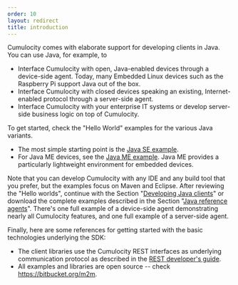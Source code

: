 ```yaml
---
order: 10
layout: redirect
title: introduction
---
```


Cumulocity comes with elaborate support for developing clients in Java. You can use Java, for example, to 

* Interface Cumulocity with open, Java-enabled devices through a device-side agent. Today, many Embedded Linux devices such as the Raspberry Pi support Java out of the box.
* Interface Cumulocity with closed devices speaking an existing, Internet-enabled protocol through a server-side agent.
* Interface Cumulocity with your enterprise IT systems or develop server-side business logic on top of Cumulocity.

To get started, check the "Hello World" examples for the various Java variants.

* The most simple starting point is the [Java SE example](/guides/java/hello-world-basic).
* For Java ME devices, see the [Java ME example](/guides/java/hello-world-me). Java ME provides a particularly lightweight environment for embedded devices.

Note that you can develop Cumulocity with any IDE and any build tool that you prefer, but the examples focus on Maven and Eclipse. After reviewing the "Hello worlds", continue with the Section "[Developing Java clients](/guides/java/developing)" or download the complete examples described in the Section "[Java reference agents](/guides/java/agents)". There's one full example of a device-side agent demonstrating nearly all Cumulocity features, and one full example of a server-side agent. 

Finally, here are some references for getting started with the basic technologies underlying the SDK:

-   The client libraries use the Cumulocity REST interfaces as underlying communication protocol as described in the [REST developer's guide](/guides/rest). 
-   All examples and libraries are open source -- check https://bitbucket.org/m2m.